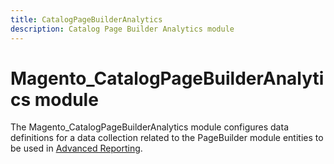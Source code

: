 ```yaml
---
title: CatalogPageBuilderAnalytics
description: Catalog Page Builder Analytics module
---
```


# Magento_CatalogPageBuilderAnalytics module

The Magento_CatalogPageBuilderAnalytics module configures data definitions for a data collection related to the PageBuilder module entities to be used in [Advanced Reporting](https://developer.adobe.com/commerce/php/development/advanced-reporting/modules/).
